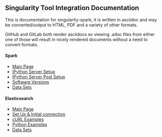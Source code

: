 ## Singularity Tool Integration Documentation

This is documentation for singularity-spark, it is written in asciidoc
and may be converted/output to HTML, PDF and a variety of other formats.

GitHub and GitLab both render asciidocs so viewing .adoc files from
either one of those will result in nicely rendered documents without a
need to convert formats.

#### Spark
* [Main Page](spark/index.adoc)
* [IPython Server Setup](spark/ipython_setup.adoc)
* [IPython Server Post Setup](spark/ipython_post_setup.adoc)
* [Software Versions](spark/sw_inventory.adoc)
* [Data Sets](spark/data_sets.adoc)

#### Elasticsearch
* [Main Page](elasticsearch/index.adoc)
* [Set Up & Initial connection](es_setup.adoc)
* [cURL Examples](es_curl.adoc)
* [Python Examples](es_python.adoc)
* [Data Sets](data_sets.adoc)
